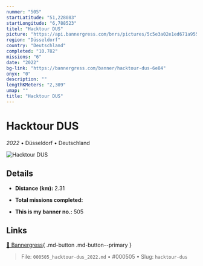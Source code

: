 ```yaml
---
nummer: "505"
startLatitude: "51,228083"
startLongitude: "6,788523"
titel: "Hacktour DUS"
picture: "https://api.bannergress.com/bnrs/pictures/5c5e3a02e1ed671a95579d74899d76ff"
region: "Düsseldorf"
country: "Deutschland"
completed: "10.782"
missions: "6"
date: "2022"
bg-link: "https://bannergress.com/banner/hacktour-dus-6e84"
onyx: "0"
description: ""
lengthKMeters: "2,309"
umap: ""
title: "Hacktour DUS"
---
```

# Hacktour DUS

*2022* • Düsseldorf • Deutschland

![Hacktour DUS](https://api.bannergress.com/bnrs/pictures/5c5e3a02e1ed671a95579d74899d76ff)

## Details
- **Distance (km):** 2.31

- **Total missions completed:** 
- **This is my banner no.:** 505




## Links
[🔗 Bannergress](https://bannergress.com/banner/hacktour-dus-6e84){ .md-button .md-button--primary }



> File: `000505_hacktour-dus_2022.md` • #000505 • Slug: `hacktour-dus`
